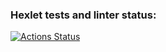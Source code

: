 ### Hexlet tests and linter status:
[![Actions Status](https://github.com/iashchuk/layout-designer-project-lvl1/workflows/hexlet-check/badge.svg)](https://github.com/iashchuk/layout-designer-project-lvl1/actions)